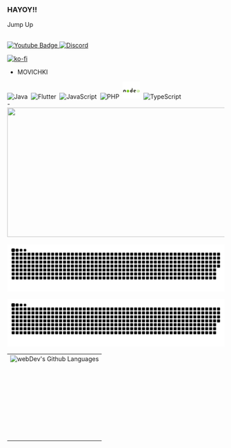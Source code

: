 ### HAYOY!!  
Jump Up

<img src="https://komarev.com/ghpvc/?username=your-github-username&style=flat-square&color=red" alt=""/>
<div>
  <a href="https://www.youtube.com/channel/UCUdk5CZfmvSIu9wmI-gx2wQ">
    <img src="https://img.shields.io/badge/YouTube-red?style=for-the-badge&logo=youtube&logoColor=white" alt="Youtube Badge"/>
  </a>
  <a href="https://discord.gg/u4HrkebjZW">
    <img src="https://img.shields.io/badge/Discord-purple?style=for-the-badge&logo=discord&logoColor=white" alt="Discord"/>
  </a>
</div>

[![ko-fi](https://ko-fi.com/img/githubbutton_sm.svg)](https://ko-fi.com/L3L1MSQ2W)




- MOVICHKI
<div>
  <img src="https://www.svgrepo.com/show/232495/java.svg" title="Java" alt="Java" width="40" height="40"/>&nbsp;
  <img src="https://www.svgrepo.com/show/346911/flutter.svg" title="Flutter" alt="Flutter" width="40" height="40"/>&nbsp;
  <img src="https://cdn.iconscout.com/icon/free/png-256/javascript-2752148-2284965.png" title="JavaScript" alt="JavaScript" width="40" height="40"/>&nbsp;
  <img src="https://logodix.com/logo/1625680.png" title="PHP" alt="PHP" width="40" height="40"/>&nbsp;
  <img src="https://github.com/devicons/devicon/blob/master/icons/nodejs/nodejs-original-wordmark.svg" title="NodeJS" alt="NodeJS" width="40" height="40"/>&nbsp;
  <img src="https://essenceofchaos.github.io/images/typescript.png" title="TypeScript" alt="TypeScript" width="40" height="40"/>&nbsp;
</div>
-

<div align="center">
  <img src="https://th.bing.com/th/id/R.595e39dee06a1e9f5544025708bb4c5a?rik=uPxR%2fefeby9Nmg&pid=ImgRaw&r=0" width="600" height="300"/>
</div>

![GitHub Snake Light](https://github.com/Soham52/Soham52/blob/output/github-contribution-grid-snake.svg#gh-light-mode-only)

![GitHub Snake dark](https://github.com/Soham52/Soham52/blob/output/github-contribution-grid-snake-dark.svg#gh-dark-mode-only)


<table>
  <tr>
    <td>
      <img height="195px" align="right" alt="webDev's Github Languages" src="https://github-readme-stats-sigma-five.vercel.app/api/top-langs/?username=BANSAFAn&layout=compact&theme=vision-friendly-dark" />
    </td>
  </tr>
</table>


